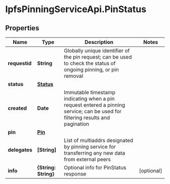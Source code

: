 # IpfsPinningServiceApi.PinStatus

## Properties

Name | Type | Description | Notes
------------ | ------------- | ------------- | -------------
**requestid** | **String** | Globally unique identifier of the pin request; can be used to check the status of ongoing pinning, or pin removal | 
**status** | [**Status**](Status.md) |  | 
**created** | **Date** | Immutable timestamp indicating when a pin request entered a pinning service; can be used for filtering results and pagination | 
**pin** | [**Pin**](Pin.md) |  | 
**delegates** | **[String]** | List of multiaddrs designated by pinning service for transferring any new data from external peers | 
**info** | **{String: String}** | Optional info for PinStatus response | [optional] 


